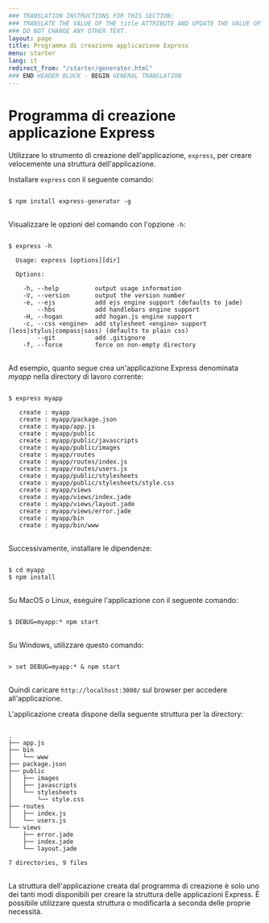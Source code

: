 ```yaml
---
### TRANSLATION INSTRUCTIONS FOR THIS SECTION:
### TRANSLATE THE VALUE OF THE title ATTRIBUTE AND UPDATE THE VALUE OF THE lang ATTRIBUTE. 
### DO NOT CHANGE ANY OTHER TEXT. 
layout: page
title: Programma di creazione applicazione Express
menu: starter
lang: it
redirect_from: "/starter/generator.html"
### END HEADER BLOCK - BEGIN GENERAL TRANSLATION
---
```


# Programma di creazione applicazione Express

Utilizzare lo strumento di creazione dell'applicazione, `express`, per creare velocemente una struttura dell'applicazione.

Installare `express` con il seguente comando:

<pre>
<code class="language-sh" translate="no">
$ npm install express-generator -g
</code>
</pre>

Visualizzare le opzioni del comando con l'opzione `-h`:

<pre>
<code class="language-sh" translate="no">
$ express -h

  Usage: express [options][dir]

  Options:

    -h, --help          output usage information
    -V, --version       output the version number
    -e, --ejs           add ejs engine support (defaults to jade)
        --hbs           add handlebars engine support
    -H, --hogan         add hogan.js engine support
    -c, --css &lt;engine&gt;  add stylesheet &lt;engine&gt; support (less|stylus|compass|sass) (defaults to plain css)
        --git           add .gitignore
    -f, --force         force on non-empty directory
</code>
</pre>

Ad esempio, quanto segue crea un'applicazione Express denominata _myapp_ nella directory di lavoro corrente:

<pre>
<code class="language-sh" translate="no">
$ express myapp

   create : myapp
   create : myapp/package.json
   create : myapp/app.js
   create : myapp/public
   create : myapp/public/javascripts
   create : myapp/public/images
   create : myapp/routes
   create : myapp/routes/index.js
   create : myapp/routes/users.js
   create : myapp/public/stylesheets
   create : myapp/public/stylesheets/style.css
   create : myapp/views
   create : myapp/views/index.jade
   create : myapp/views/layout.jade
   create : myapp/views/error.jade
   create : myapp/bin
   create : myapp/bin/www
</code>
</pre>

Successivamente, installare le dipendenze:

<pre>
<code class="language-sh" translate="no">
$ cd myapp
$ npm install
</code>
</pre>

Su MacOS o Linux, eseguire l'applicazione con il seguente comando:

<pre>
<code class="language-sh" translate="no">
$ DEBUG=myapp:* npm start
</code>
</pre>

Su Windows, utilizzare questo comando:

<pre>
<code class="language-sh" translate="no">
> set DEBUG=myapp:* & npm start
</code>
</pre>

Quindi caricare `http://localhost:3000/` sul browser per accedere all'applicazione.

L'applicazione creata dispone della seguente struttura per la directory:

<pre>
<code class="language-sh" translate="no">
.
├── app.js
├── bin
│   └── www
├── package.json
├── public
│   ├── images
│   ├── javascripts
│   └── stylesheets
│       └── style.css
├── routes
│   ├── index.js
│   └── users.js
└── views
    ├── error.jade
    ├── index.jade
    └── layout.jade

7 directories, 9 files
</code>
</pre>

<div class="doc-box doc-info" markdown="1">
La struttura dell'applicazione creata dal programma di creazione è solo uno dei tanti modi disponibili per creare la struttura delle applicazioni Express. È possibile utilizzare questa struttura o modificarla a seconda delle proprie necessità.
</div>
